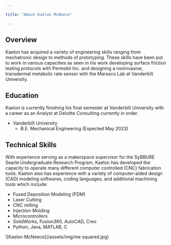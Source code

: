 ```yaml
---

title: "About Kaelon McNeece"

---
```

## Overview

Kaelon has acquired a variety of engineering skills ranging from mechatronic design to methods of prototyping. These skills have been put to work in various capacities as seen in his work developing surface friction testing protocols with Permobil Inc. and designing a noninvasive, transdermal metabolic rate sensor with the Marasco Lab at Vanderbilt University.

## Education

Kaelon is currently finishing his final semester at Vanderbilt University with a career as an Analyst at Deloitte Consulting currently in order.

* Vanderbilt University
  * B.E. Mechanical Engineering (Expected May 2023)

## Technical Skills

With experience serving as a makerspace supervisor for the SyBBURE Searle Undergraduate Research Program, Kaelon has developed the capacity to operate many different computer controlled (CNC) fabrication tools. Kaelon also has experience with a variety of computer-aided design (CAD) modeling softwares, coding languages, and additional machining tools which include:

* Fused Deposition Modeling (FDM)
* Laser Cutting
* CNC milling
* Injection Molding
* Microcontrollers
* SolidWorks, Fusion360, AutoCAD, Creo
* Python, Java, MATLAB, C

![Kaelon McNeece](/assets/img/me squared.jpg)
